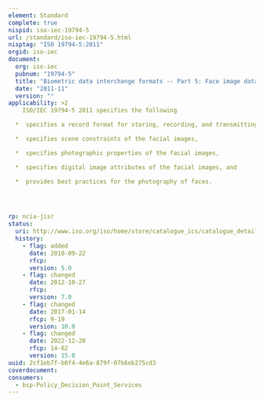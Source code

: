 ```yaml
---
element: Standard
complete: true
nispid: iso-iec-19794-5
url: /standard/iso-iec-19794-5.html
nisptag: "ISO 19794-5:2011"
orgid: iso-iec
document:
  org: iso-iec
  pubnum: "19794-5"
  title: "Biometric data interchange formats -- Part 5: Face image data"
  date: "2011-11"
  version: ""
applicability: >2
    ISO/IEC 19794-5 2011 specifies the following 

  *  specifies a record format for storing, recording, and transmitting information from one or more facial images or a short video stream of facial images,

  *  specifies scene constraints of the facial images,

  *  specifies photographic properties of the facial images,

  *  specifies digital image attributes of the facial images, and

  *  provides best practices for the photography of faces.



  
rp: ncia-jisr
status:
  uri: http://www.iso.org/iso/home/store/catalogue_ics/catalogue_detail_ics.htm?csnumber=50867
  history: 
    - flag: added
      date: 2010-09-22
      rfcp: 
      version: 5.0
    - flag: changed
      date: 2012-10-27
      rfcp: 
      version: 7.0
    - flag: changed
      date: 2017-01-14
      rfcp: 9-19
      version: 10.0
    - flag: changed
      date: 2022-12-20
      rfcp: 14-62
      version: 15.0
uuid: 2cf1eb7f-b0f4-4e6a-879f-07b6eb275cd3
coverdocument:
consumers:
  - bsp-Policy_Decision_Point_Services
---
```

